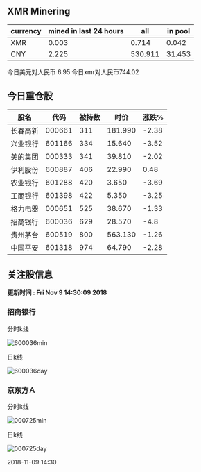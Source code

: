 ## XMR Minering

|currency|mined in last 24 hours|all|in pool|
|---|---|---|---|
|XMR|0.003|0.714|0.042|
|CNY|2.225|530.911|31.453|

今日美元对人民币 6.95	今日xmr对人民币744.02


## 今日重仓股 

|股名|代码|被持数|时价|涨跌%|
|---|---|---|---|---|
|长春高新|000661|311|181.990|-2.38|
|兴业银行|601166|334|15.640|-3.52|
|美的集团|000333|341|39.810|-2.02|
|伊利股份|600887|406|22.990|0.48|
|农业银行|601288|420|3.650|-3.69|
|工商银行|601398|422|5.350|-3.25|
|格力电器|000651|525|38.670|-1.33|
|招商银行|600036|629|28.570|-4.8|
|贵州茅台|600519|800|563.130|-1.26|
|中国平安|601318|974|64.790|-2.28|

## 关注股信息
**更新时间 : Fri Nov  9 14:30:09 2018**
### 招商银行 
分时k线

![600036min](http://image.sinajs.cn/newchart/min/n/sh600036.gif)

日k线

![600036day](http://image.sinajs.cn/newchart/daily/n/sh600036.gif)

### 京东方Ａ 
分时k线

![000725min](http://image.sinajs.cn/newchart/min/n/sz000725.gif)

日k线

![000725day](http://image.sinajs.cn/newchart/daily/n/sz000725.gif)

2018-11-09 14:30